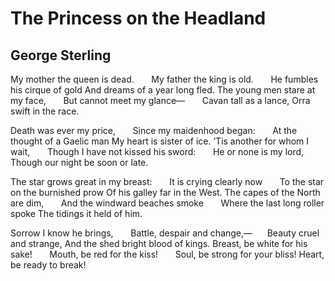 # The Princess on the Headland
## George Sterling
My mother the queen is dead.
      My father the king is old.
      He fumbles his cirque of gold
And dreams of a year long fled.
The young men stare at my face,
      But cannot meet my glance—
      Cavan tall as a lance,
Orra swift in the race.

Death was ever my price,
      Since my maidenhood began:
      At the thought of a Gaelic man
My heart is sister of ice.
’Tis another for whom I wait,
      Though I have not kissed his sword:
      He or none is my lord,
Though our night be soon or late.

The star grows great in my breast:
      It is crying clearly now
      To the star on the burnished prow
Of his galley far in the West.
The capes of the North are dim,
      And the windward beaches smoke
      Where the last long roller spoke
The tidings it held of him.

Sorrow I know he brings,
      Battle, despair and change,—
     Beauty cruel and strange,
And the shed bright blood of kings.
Breast, be white for his sake!
      Mouth, be red for the kiss!
      Soul, be strong for your bliss!
Heart, be ready to break!